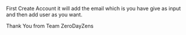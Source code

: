 

First Create Account it will add the email which is you have give as input and then add user as you want.

Thank You from Team ZeroDayZens
